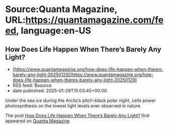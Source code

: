 # Source:Quanta Magazine, URL:https://quantamagazine.com/feed, language:en-US

## How Does Life Happen When There’s Barely Any Light?
 - [https://www.quantamagazine.org/how-does-life-happen-when-theres-barely-any-light-20250129](https://www.quantamagazine.org/how-does-life-happen-when-theres-barely-any-light-20250129)
 - RSS feed: $source
 - date published: 2025-01-29T15:03:45+00:00

Under the sea ice during the Arctic’s pitch-black polar night, cells power photosynthesis on the lowest light levels ever observed in nature.            <p>The post <a href="https://www.quantamagazine.org/how-does-life-happen-when-theres-barely-any-light-20250129/" target="_blank">How Does Life Happen When There’s Barely Any Light?</a> first appeared on <a href="https://www.quantamagazine.org" target="_blank">Quanta Magazine</a></p>

